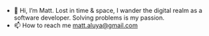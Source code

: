 - 👋 Hi, I’m Matt. Lost in time & space, I wander the digital realm as a software developer. Solving problems is my passion.
- 📫 How to reach me matt.aluya@gmail.com

<!---
m-aluya/m-aluya is a ✨ special ✨ repository because its `README.md` (this file) appears on your GitHub profile.
You can click the Preview link to take a look at your changes.
--->
